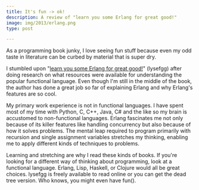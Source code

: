 ```yaml
---
title: It's fun -> ok!
description: A review of "learn you some Erlang for great good!"
image: img/2013/erlang.png
type: post

---
```

As a programming book junky, I love seeing fun stuff because even my odd taste
in literature can be curbed by material that is super dry.

I stumbled upon "[learn you some Erlang for great
good!](http://learnyousomeerlang.com/content)" (lysefgg) after doing
research on what resources were available for understanding the popular
functional language. Even though I'm still in the middle of the book, the
author has done a great job so far of explaining Erlang and why Erlang's
features are so cool.

My primary work experience is not in functional languages. I have spent most of
my time with Python, C, C++, Java, C# and the like so my brain is accustomed to
non-functional languages. Erlang fascinates me not only because of its killer
features like handling concurrency but also because of how it solves problems.
The mental leap required to program primarily with recursion and single
assignment variables stretches my thinking, enabling me to apply different
kinds of techniques to problems.

Learning and stretching are why I read these kinds of books. If you're looking
for a different way of thinking about programming, look at a functional
language. Erlang, Lisp, Haskell, or Clojure would all be great choices. lysefgg
is freely available to read online or you can get the dead tree version. Who
knows, you might even have fun().
